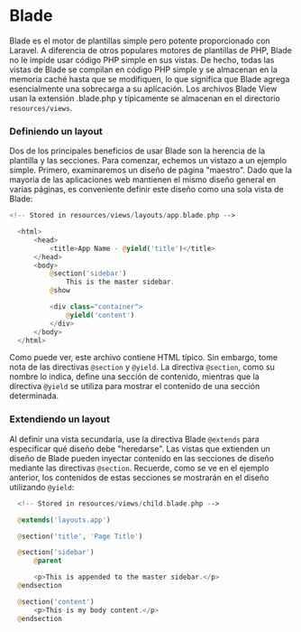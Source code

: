 # Blade
Blade es el motor de plantillas simple pero potente proporcionado con Laravel. A diferencia de otros populares motores de plantillas de PHP, Blade no le impide usar código PHP simple en sus vistas. De hecho, todas las vistas de Blade se compilan en código PHP simple y se almacenan en la memoria caché hasta que se modifiquen, lo que significa que Blade agrega esencialmente una sobrecarga a su aplicación. Los archivos Blade View usan la extensión .blade.php y típicamente se almacenan en el directorio ``resources/views``.

### Definiendo un layout
Dos de los principales beneficios de usar Blade son la herencia de la plantilla y las secciones. Para comenzar, echemos un vistazo a un ejemplo simple. Primero, examinaremos un diseño de página "maestro". Dado que la mayoría de las aplicaciones web mantienen el mismo diseño general en varias páginas, es conveniente definir este diseño como una sola vista de Blade:

```php
<!-- Stored in resources/views/layouts/app.blade.php -->

  <html>
      <head>
          <title>App Name - @yield('title')</title>
      </head>
      <body>
          @section('sidebar')
              This is the master sidebar.
          @show

          <div class="container">
              @yield('content')
          </div>
      </body>
  </html>
```

Como puede ver, este archivo contiene HTML típico. Sin embargo, tome nota de las directivas ``@section`` y ``@yield``. La directiva ``@section``, como su nombre lo indica, define una sección de contenido, mientras que la directiva ``@yield`` se utiliza para mostrar el contenido de una sección determinada.

### Extendiendo un layout
Al definir una vista secundaria, use la directiva Blade ``@extends`` para especificar qué diseño debe "heredarse". Las vistas que extienden un diseño de Blade pueden inyectar contenido en las secciones de diseño mediante las directivas ``@section``. Recuerde, como se ve en el ejemplo anterior, los contenidos de estas secciones se mostrarán en el diseño utilizando ``@yield``:

```php
  <!-- Stored in resources/views/child.blade.php -->

  @extends('layouts.app')

  @section('title', 'Page Title')

  @section('sidebar')
      @parent

      <p>This is appended to the master sidebar.</p>
  @endsection

  @section('content')
      <p>This is my body content.</p>
  @endsection
```